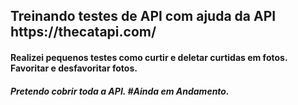 <h2>Treinando testes de API com ajuda da API https://thecatapi.com/</h2>
<h4>Realizei pequenos testes como curtir e deletar curtidas em fotos. Favoritar e desfavoritar fotos.</h4>
<h5> Pretendo cobrir toda a API.
#Ainda em Andamento. </h5>
